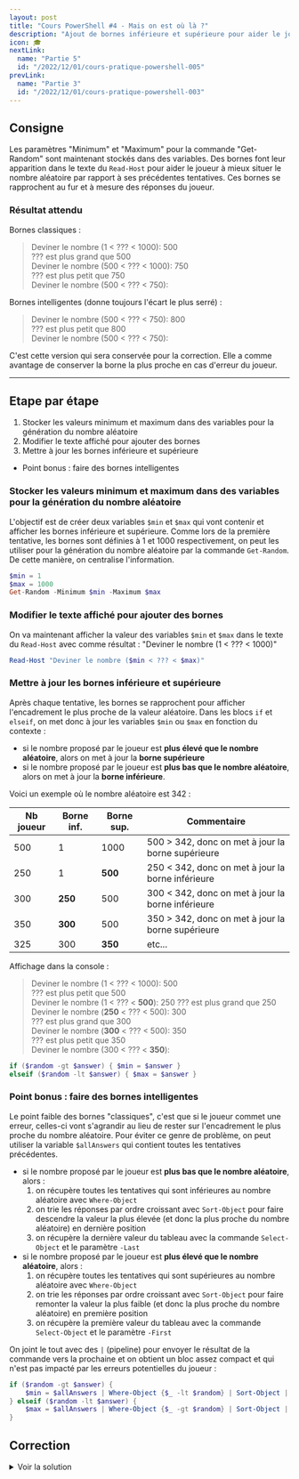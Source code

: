 ```yaml
---
layout: post
title: "Cours PowerShell #4 - Mais on est où là ?"
description: "Ajout de bornes inférieure et supérieure pour aider le joueur à deviner le nombre aléatoire"
icon: 🎓
nextLink:
  name: "Partie 5"
  id: "/2022/12/01/cours-pratique-powershell-005"
prevLink:
  name: "Partie 3"
  id: "/2022/12/01/cours-pratique-powershell-003"
---
```


## Consigne

Les paramètres "Minimum" et "Maximum" pour la commande "Get-Random" sont maintenant stockés dans des variables. Des bornes font leur apparition dans le texte du `Read-Host` pour aider le joueur à mieux situer le nombre aléatoire par rapport à ses précédentes tentatives. Ces bornes se rapprochent au fur et à mesure des réponses du joueur.

### Résultat attendu

Bornes classiques :

> Deviner le nombre (1 < ??? < 1000): 500\
> ??? est plus grand que 500\
> Deviner le nombre (500 < ??? < 1000): 750\
> ??? est plus petit que 750\
> Deviner le nombre (500 < ??? < 750):

Bornes intelligentes (donne toujours l'écart le plus serré) :

> Deviner le nombre (500 < ??? < 750): 800\
> ??? est plus petit que 800\
> Deviner le nombre (500 < ??? < 750):

C'est cette version qui sera conservée pour la correction. Elle a comme avantage de conserver la borne la plus proche en cas d'erreur du joueur.

---

## Etape par étape

1. Stocker les valeurs minimum et maximum dans des variables pour la génération du nombre aléatoire
2. Modifier le texte affiché pour ajouter des bornes
3. Mettre à jour les bornes inférieure et supérieure
  - Point bonus : faire des bornes intelligentes

### Stocker les valeurs minimum et maximum dans des variables pour la génération du nombre aléatoire

L'objectif est de créer deux variables `$min` et `$max` qui vont contenir et afficher les bornes inférieure et supérieure. Comme lors de la première tentative, les bornes sont définies à 1 et 1000 respectivement, on peut les utiliser pour la génération du nombre aléatoire par la commande `Get-Random`. De cette manière, on centralise l'information.

```powershell
$min = 1
$max = 1000
Get-Random -Minimum $min -Maximum $max
```

### Modifier le texte affiché pour ajouter des bornes

On va maintenant afficher la valeur des variables `$min` et `$max` dans le texte du `Read-Host` avec comme résultat : "Deviner le nombre (1 < ??? < 1000)"

```powershell
Read-Host "Deviner le nombre ($min < ??? < $max)"
```

### Mettre à jour les bornes inférieure et supérieure

Après chaque tentative, les bornes se rapprochent pour afficher l'encadrement le plus proche de la valeur aléatoire. Dans les blocs `if` et `elseif`, on met donc à jour les variables `$min` ou `$max` en fonction du contexte :

- si le nombre proposé par le joueur est **plus élevé que le nombre aléatoire**, alors on met à jour la **borne supérieure**
- si le nombre proposé par le joueur est **plus bas que le nombre aléatoire**, alors on met à jour la **borne inférieure**.

Voici un exemple où le nombre aléatoire est 342 :

Nb joueur | Borne inf. | Borne sup. | Commentaire
--------- | ---------- | ---------- | -----------
500 | 1 | 1000 | 500 > 342, donc on met à jour la borne supérieure
250 | 1 | **500** | 250 < 342, donc on met à jour la borne inférieure
300 | **250** | 500 | 300 < 342, donc on met à jour la borne inférieure
350 | **300** | 500 | 350 > 342, donc on met à jour la borne supérieure
325 | 300 | **350** | etc...

Affichage dans la console :

> Deviner le nombre (1 < ??? < 1000): 500\
> ??? est plus petit que 500\
> Deviner le nombre (1 < ??? < **500**): 250
> ??? est plus grand que 250\
> Deviner le nombre (**250** < ??? < 500): 300\
> ??? est plus grand que 300\
> Deviner le nombre (**300** < ??? < 500): 350\
> ??? est plus petit que 350\
> Deviner le nombre (300 < ??? < **350**):

```powershell
if ($random -gt $answer) { $min = $answer }
elseif ($random -lt $answer) { $max = $answer }
```

### Point bonus : faire des bornes intelligentes

Le point faible des bornes "classiques", c'est que si le joueur commet une erreur, celles-ci vont s'agrandir au lieu de rester sur l'encadrement le plus proche du nombre aléatoire. Pour éviter ce genre de problème, on peut utiliser la variable `$allAnswers` qui contient toutes les tentatives précédentes.

- si le nombre proposé par le joueur est **plus bas que le nombre aléatoire**, alors :
  1. on récupère toutes les tentatives qui sont inférieures au nombre aléatoire avec `Where-Object`
  2. on trie les réponses par ordre croissant avec `Sort-Object` pour faire descendre la valeur la plus élevée (et donc la plus proche du nombre aléatoire) en dernière position
  3. on récupère la dernière valeur du tableau avec la commande `Select-Object` et le paramètre `-Last`
- si le nombre proposé par le joueur est **plus élevé que le nombre aléatoire**, alors :
  1. on récupère toutes les tentatives qui sont supérieures au nombre aléatoire avec `Where-Object`
  2. on trie les réponses par ordre croissant avec `Sort-Object` pour faire remonter la valeur la plus faible (et donc la plus proche du nombre aléatoire) en première position
  3. on récupère la première valeur du tableau avec la commande `Select-Object` et le paramètre `-First`

On joint le tout avec des `|` (pipeline) pour envoyer le résultat de la commande vers la prochaine et on obtient un bloc assez compact et qui n'est pas impacté par les erreurs potentielles du joueur :

```powershell
if ($random -gt $answer) { 
    $min = $allAnswers | Where-Object {$_ -lt $random} | Sort-Object | Select-Object -Last 1
} elseif ($random -lt $answer) { 
    $max = $allAnswers | Where-Object {$_ -gt $random} | Sort-Object | Select-Object -First 1
}
```

## Correction

<details>
    <summary>Voir la solution</summary>
    <a href="https://github.com/leobouard/leobouard.github.io/blob/main/assets/scripts/cours-pratique-powershell-004.ps1" target="_blank">cours-pratique-powershell-004.ps1</a>
</details>